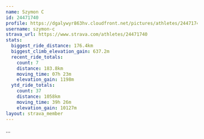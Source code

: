```yaml
---
name: Szymon C
id: 24471740
profile: https://dgalywyr863hv.cloudfront.net/pictures/athletes/24471740/7213253/2/large.jpg
username: szymon-c
strava_url: https://www.strava.com/athletes/24471740
stats:
  biggest_ride_distance: 176.4km
  biggest_climb_elevation_gain: 637.2m
  recent_ride_totals:
    count: 7
    distance: 183.8km
    moving_time: 07h 23m
    elevation_gain: 1198m
  ytd_ride_totals:
    count: 37
    distance: 1058km
    moving_time: 39h 26m
    elevation_gain: 10127m
layout: strava_member
--- 
```

...

